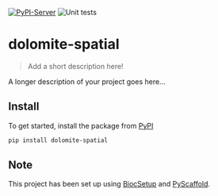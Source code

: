 [![PyPI-Server](https://img.shields.io/pypi/v/dolomite-spatial.svg)](https://pypi.org/project/dolomite-spatial/)
![Unit tests](https://github.com/BiocPy/dolomite-spatial/actions/workflows/pypi-test.yml/badge.svg)

# dolomite-spatial

> Add a short description here!

A longer description of your project goes here...

## Install

To get started, install the package from [PyPI](https://pypi.org/project/dolomite-spatial/)

```bash
pip install dolomite-spatial
```

<!-- biocsetup-notes -->

## Note

This project has been set up using [BiocSetup](https://github.com/biocpy/biocsetup)
and [PyScaffold](https://pyscaffold.org/).
